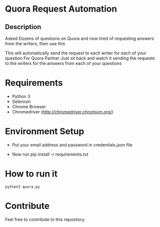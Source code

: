 # Quora Request Automation

## Description

Asked Dozens of questions on Quora and now tired of requesting answers from the writers, then use this

This will automatically send the request to each writer for each of your question
For Quora Partner
Just sit back and watch it sending the requests to the writers for the answers from each of your questions


# Requirements

* Python 3
* Selenium
* Chrome Browser
* Chromedriver (http://chromedriver.chromium.org/)


# Environment Setup

* Put your email address and password in credentials.json file

* Now run pip install -r requirements.txt

# How to run it

    python3 quora.py

# Contribute

Feel free to contribute to this repository.
